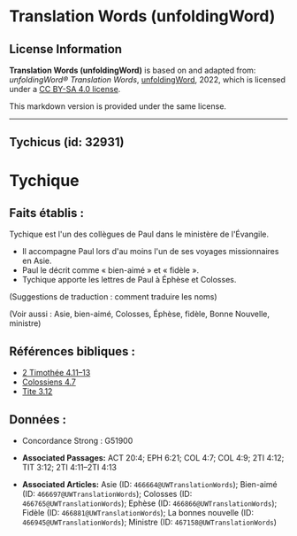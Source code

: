 # Translation Words (unfoldingWord)

## License Information

**Translation Words (unfoldingWord)** is based on and adapted from: _unfoldingWord® Translation Words_, [unfoldingWord](https://unfoldingword.org/utw), 2022, which is licensed under a [CC BY-SA 4.0 license](https://creativecommons.org/licenses/by-sa/4.0/legalcode.en).

This markdown version is provided under the same license.



--------------------------------

## Tychicus (id: 32931)

Tychique
========

Faits établis :
---------------

Tychique est l'un des collègues de Paul dans le ministère de l'Évangile.

* Il accompagne Paul lors d'au moins l'un de ses voyages missionnaires en Asie.
* Paul le décrit comme « bien\-aimé » et « fidèle ».
* Tychique apporte les lettres de Paul à Éphèse et Colosses.

(Suggestions de traduction : comment traduire les noms)

(Voir aussi : Asie, bien\-aimé, Colosses, Éphèse, fidèle, Bonne Nouvelle, ministre)

Références bibliques :
----------------------

* [2 Timothée 4\.11–13](https://ref.ly/2Tim4:11-2Tim4:13)
* [Colossiens 4\.7](https://ref.ly/Col4:7)
* [Tite 3\.12](https://ref.ly/Titus3:12)

Données :
---------

* Concordance Strong : G51900

* **Associated Passages:** ACT 20:4; EPH 6:21; COL 4:7; COL 4:9; 2TI 4:12; TIT 3:12; 2TI 4:11–2TI 4:13
* **Associated Articles:** Asie (ID: `466664@UWTranslationWords`); Bien-aimé (ID: `466697@UWTranslationWords`); Colosses  (ID: `466765@UWTranslationWords`); Ephèse (ID: `466866@UWTranslationWords`); Fidèle (ID: `466881@UWTranslationWords`); La bonnes nouvelle (ID: `466945@UWTranslationWords`); Ministre (ID: `467158@UWTranslationWords`)

